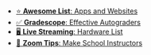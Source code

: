 - [⭐️ **Awesome List**: Apps and Websites](README.md)
- [✅ **Gradescope**: Effective Autograders](Autograders.md)
- [🖥 **Live Streaming**: Hardware List](StreamSetup.md)
- [🎥 **Zoom Tips**: Make School Instructors](ZoomGuide.md)
